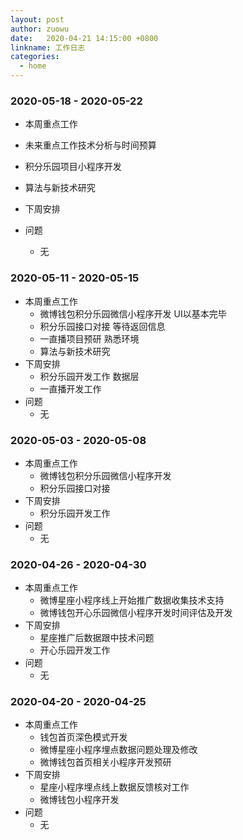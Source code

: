 ```yaml
---
layout: post
author: zuowu
date:   2020-04-21 14:15:00 +0800
linkname: 工作日志
categories: 
  - home
---
```


### 2020-05-18 - 2020-05-22
 * 本周重点工作
  * 未来重点工作技术分析与时间预算
  * 积分乐园项目小程序开发
  * 算法与新技术研究
 * 下周安排

 * 问题
    * 无


### 2020-05-11 - 2020-05-15
 * 本周重点工作
    * 微博钱包积分乐园微信小程序开发 UI以基本完毕
    * 积分乐园接口对接 等待返回信息
    * 一直播项目预研 熟悉环境
    * 算法与新技术研究
 * 下周安排
    * 积分乐园开发工作 数据层
    * 一直播开发工作
 * 问题
    * 无

### 2020-05-03 - 2020-05-08
 * 本周重点工作
    * 微博钱包积分乐园微信小程序开发
    * 积分乐园接口对接
 * 下周安排
    * 积分乐园开发工作
 * 问题
    * 无


### 2020-04-26 - 2020-04-30
 * 本周重点工作
    * 微博星座小程序线上开始推广数据收集技术支持
    * 微博钱包开心乐园微信小程序开发时间评估及开发
 * 下周安排
    * 星座推广后数据跟中技术问题
    * 开心乐园开发工作
 * 问题
    * 无

### 2020-04-20 - 2020-04-25
 * 本周重点工作
    * 钱包首页深色模式开发
    * 微博星座小程序埋点数据问题处理及修改
    * 微博钱包首页相关小程序开发预研
 * 下周安排
    * 星座小程序埋点线上数据反馈核对工作
    * 微博钱包小程序开发
 * 问题
    * 无

